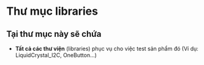 # Thư mục libraries

## Tại thư mục này sẽ chứa

* **Tất cả các thư viện** (libraries) phục vụ cho việc test sản phẩm đó (Ví dụ: LiquidCrystal_I2C, OneButton...)
